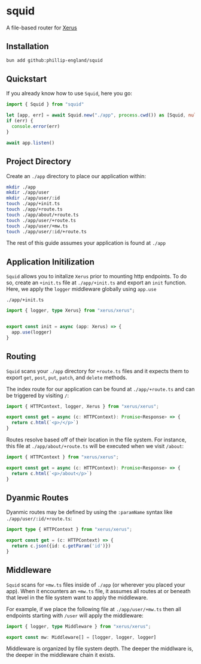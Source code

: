 # squid
A file-based router for [Xerus](https://github.com/Phillip-England/xerus)

## Installation
```bash
bun add github:phillip-england/squid
```

## Quickstart
If you already know how to use `Squid`, here you go:
```ts
import { Squid } from "squid"

let [app, err] = await Squid.new("./app", process.cwd()) as [Squid, null]
if (err) {
  console.error(err)
}

await app.listen()
```

## Project Directory
Create an `./app` directory to place our application within:
```bash
mkdir ./app
mkdir ./app/user
mkdir ./app/user/:id
touch ./app/+init.ts
touch ./app/+route.ts
touch ./app/about/+route.ts
touch ./app/user/+route.ts
touch ./app/user/+mw.ts
touch ./app/user/:id/+route.ts
```

The rest of this guide assumes your application is found at `./app`

## Application Initilization
`Squid` allows you to initalize `Xerus` prior to mounting http endpoints. To do so, create an `+init.ts` file at `./app/+init.ts` and export an `init` function. Here, we apply the `logger` middleware globally using `app.use`

`./app/+init.ts`
```ts
import { logger, type Xerus} from "xerus/xerus";


export const init = async (app: Xerus) => {
  app.use(logger)
}
```

## Routing
`Squid` scans your `./app` directory for `+route.ts` files and it expects them to export `get`, `post`, `put`, `patch`, and `delete` methods.

The index route for our application can be found at `./app/+route.ts` and can be triggered by visiting `/`:
```ts
import { HTTPContext, logger, Xerus } from "xerus/xerus";

export const get = async (c: HTTPContext): Promise<Response> => {
  return c.html(`<p>/</p>`)
}
```

Routes resolve based off of their location in the file system. For instance, this file at `./app/about/+route.ts` will be executed when we visit `/about`:
```ts
import { HTTPContext } from "xerus/xerus";

export const get = async (c: HTTPContext): Promise<Response> => {
  return c.html(`<p>/about</p>`)
}
```

## Dyanmic Routes
Dyanmic routes may be defined by using the `:paramName` syntax like `./app/user/:id/+route.ts`:
```ts
import type { HTTPContext } from "xerus/xerus";

export const get = (c: HTTPContext) => {
  return c.json({id: c.getParam('id')})
}
```

## Middleware
`Squid` scans for `+mw.ts` files inside of `./app` (or wherever you placed your app). When it encounters an `+mw.ts` file, it assumes all routes at or beneath that level in the file system want to apply the middleware.

For example, if we place the following file at `./app/user/+mw.ts` then all endpoints starting with `/user` will apply the middleware:
```ts
import { logger, type Middleware } from "xerus/xerus";

export const mw: Middleware[] = [logger, logger, logger]
```

Middleware is organized by file system depth. The deeper the middlware is, the deeper in the middleware chain it exists.


